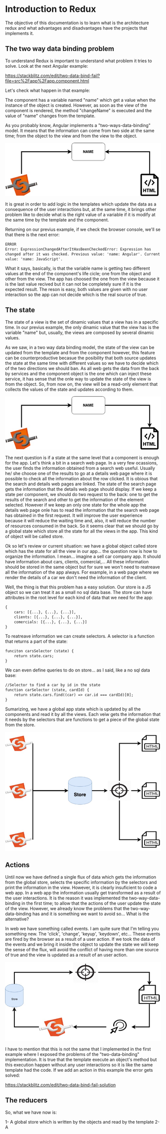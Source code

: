 # Introduction to Redux

The objective of this documentation is to learn what is the architecture redux and what advantages and disadvantages have the projects
that implements it.

## The two way data binding problem

To understand Redux is important to understand what problem it tries to solve. Look at the next Angular example:

https://stackblitz.com/edit/two-data-bind-fail?file=src%2Fapp%2Fapp.component.html

Let's check what happen in that example:

 The component has a variable named "name" which get a value when the instance of the object is created. However, as soon as the view of the component is rendered, the method "changeName" is executed and the value of "name" changes from the template. 

 As you probably know, Angular implements a "two-ways-data-binding" model. It means that the information can come from two side at the same time; from the object to the view and from the view to the object. 

 ![diagram two way data binding](./diagrams/two-way-data-bind.jpg)

 It is great in order to add logic in the templates which update the data as a consequence of the user interactions but, at the same time, it brings other problem like to decide what is the right value of a variable if it is modify at the same time by the template and the component.

Returning on our previus example, if we check the browser console, we'll se that there is the next error:
```
ERROR
Error: ExpressionChangedAfterItHasBeenCheckedError: Expression has changed after it was checked. Previous value: 'name: Angular'. Current value: 'name: JavaScript'.
```
What it says, basically, is that the variable name is getting two different values at the end of the component's life cicle; one from the object and other from the view. The app has choosed the one from the view because it is the last value recived but it can not be completely sure if it is the expected result. The reson is easy, both values are given with no user interaction so the app can not decide which is the real source of true.

## The state

The state of a view is the set of dinamic values that a view has in a specific time. In our previus example, the only dinamic value that the view has is the variable "name" but, usually, the views are composed by several dinamic values.

As we saw, in a two way data binding model, the state of the view can be updated from the template and from the component however, this feature can be counterproductive becasue the posibility that both source updates the state at the same time with different values so we have to decide which of the two directions we should ban. As all web gets the data from the back by services and the component object is the one which can inject these service, it has sense that the onle way to update the state of the view is from the object. So, from now on, the view will be a read-only element that collects the values of the state and updates according to them.

![diagram one way data binding](./diagrams/one-way-data-bind.jpg)

The next question is if a state at the same level that a component is enough for the app. Let's think a bit in a search web page. In a very few ocassions, the user finds the information obtained from a search web useful. Usually he/ she choose one of the results to go at a details web page where it is possible to check all the information about the row clicked. It is obious that the search and details web pages are linked. The state of the search page gets the information that the details web page should display. If we keep a state per component, we should do two request to the back: one to get the results of the search and other to get the information of the element selected. However if we keep an only one state for the whole app the details web page onle has to read the information that the search web page has obtained in the first request. It will improve the user experience because it will reduce the waiting time and, also, it will reduce the number of resources consumed in the back. So it seems clear that we should go by a global state which store all the state for all the views in the app. This kind of object will be called store.

Ok so let's review or current situation: we have a global object called store which has the state for all the view in our app... the question now is how to organize the information. I mean... imagine a sell car company app. It should have information about cars, clients, comercial,... All these information should be stored in the same object but for sure we won't need to reatreave all the information of the app always. For example, in a web page where we render the details of a car we don't need the information of the client. 

Well, the thing is that this problem has a easy solution. Our store is a JS object so we can treat it as a small no sql data base. The store can have attributes in the root level for each kind of data that we need for the app:

```
{
    cars: [{...}, {...}, {...}],
    clients: [{...}, {...}, {...}],
    comercials: [{...}, {...}, {...}]
}
```
To reatreave information we can create selectors. A selector is a function that returns a part of the state:

```
funciton carsSelector (state) {
    return state.cars;
}
```
We can even define queries to do on store... as I said, like a no sql data base:

```
//Selector to find a car by id in the state
function carSelector (state, cardId) {
    return state.cars.find((car) => car.id === cardId)[0];
}
```
Sumarizing, we have a global app state which is updated by all the components and read it by all the views. Each veiw gets the information that it needs by the selectors that are functions to get a piece of the global state from the store.

![Global store](./diagrams/global-store.jpg)

## Actions

Until now we have defined a single flux of data which gets the information from the global store, selects the specific information by the selectors and print the information in the view. However, it is clearly insuficient to code a web app. In a web app the information usually get transformed as a result of the user interactions. It is the reason it was implemented the two-way-data-binding in the first time; to allow that the actions of the user update the state of the view. However, we already know the problems that the two-way-data-binding has and it is something we want to avoid so... What is the alternative?

In web we have something called events. I am quite sure that I'm telling you something new. The 'click', 'change', 'keyup', 'keydown', etc... These events are fired by the browser as a result of a user action. If we took the data of the events and we bring it inside the object to update the state we will keep the sense of the flux, will avoid the conflict of having more than one source of true and the view is updated as a result of an user action. 

![One way data binding + action](./diagrams/one-way-data-bind_action.jpg)

I have to mention that this is not the same that I implemented in the first example where I exposed the problems of the "two-data-binding" implementation. It is true that the template execute an object's method but this execution happen without any user interactions so it is like the same template had the code. If we add an action in this example the error gets solved:

https://stackblitz.com/edit/two-data-bind-fail-solution

## The reducers

So, what we have now is:

1- A global store which is written by the objects and read by the template
2- A 

